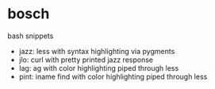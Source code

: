 bosch
=====

bash snippets

- jazz: less with syntax highlighting via pygments
- jlo: curl with pretty printed jazz response
- lag: ag with color highlighting piped through less
- pint: iname find with color highlighting piped through less
